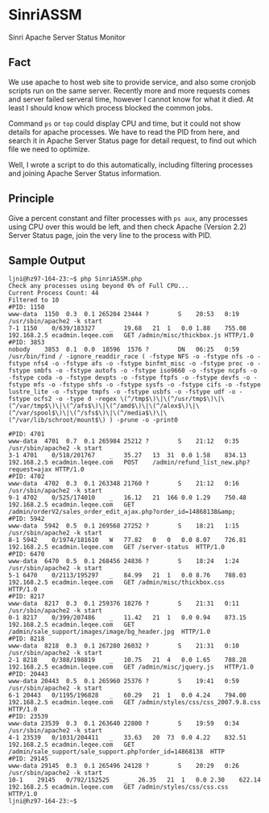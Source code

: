 # SinriASSM
Sinri Apache Server Status Monitor

## Fact

We use apache to host web site to provide service, and also some cronjob scripts run on the same server. Recently more and more requests comes and server failed serveral time, however I cannot know for what it died. At least I should know which process blocked the common jobs.

Command `ps` or `top` could display CPU and time, but it could not show details for apache processes. We have to read the PID from here, and search it in Apache Server Status page for detail request, to find out which file we need to optimize.

Well, I wrote a script to do this automatically, including filtering processes and joining Apache Server Status information.


## Principle

Give a percent constant and filter processes with `ps aux`, any processes using CPU over this would be left, and then check Apache (Version 2.2) Server Status page, join the very line to the process with PID.

## Sample Output

	ljni@hz97-164-23:~$ php SinriASSM.php 
	Check any processes using beyond 0% of Full CPU...
	Current Process Count: 44
	Filtered to 10
	#PID: 1150
	www-data  1150  0.3  0.1 265204 23444 ?        S    20:53   0:19 /usr/sbin/apache2 -k start
	7-1	1150	0/639/183327	_	19.68	21	1	0.0	1.88	755.08	192.168.2.5	ecadmin.leqee.com	GET	/admin/misc/thickbox.js	HTTP/1.0
	#PID: 3853
	nobody    3853  0.1  0.0  18596  1576 ?        DN   06:25   0:59 /usr/bin/find / -ignore_readdir_race ( -fstype NFS -o -fstype nfs -o -fstype nfs4 -o -fstype afs -o -fstype binfmt_misc -o -fstype proc -o -fstype smbfs -o -fstype autofs -o -fstype iso9660 -o -fstype ncpfs -o -fstype coda -o -fstype devpts -o -fstype ftpfs -o -fstype devfs -o -fstype mfs -o -fstype shfs -o -fstype sysfs -o -fstype cifs -o -fstype lustre_lite -o -fstype tmpfs -o -fstype usbfs -o -fstype udf -o -fstype ocfs2 -o -type d -regex \(^/tmp$\)\|\(^/usr/tmp$\)\|\(^/var/tmp$\)\|\(^/afs$\)\|\(^/amd$\)\|\(^/alex$\)\|\(^/var/spool$\)\|\(^/sfs$\)\|\(^/media$\)\|\(^/var/lib/schroot/mount$\) ) -prune -o -print0

	#PID: 4701
	www-data  4701  0.7  0.1 265984 25212 ?        S    21:12   0:35 /usr/sbin/apache2 -k start
	3-1	4701	0/518/201767	_	35.27	13	31	0.0	1.58	834.13	192.168.2.5	ecadmin.leqee.com	POST	/admin/refund_list_new.php?request=ajax	HTTP/1.0
	#PID: 4702
	www-data  4702  0.3  0.1 263348 21760 ?        S    21:12   0:16 /usr/sbin/apache2 -k start
	9-1	4702	0/525/174010	_	16.12	21	166	0.0	1.29	750.48	192.168.2.5	ecadmin.leqee.com	GET	/admin/orderV2/sales_order_edit_ajax.php?order_id=14868138&amp;	
	#PID: 5942
	www-data  5942  0.5  0.1 269568 27252 ?        S    18:21   1:15 /usr/sbin/apache2 -k start
	8-1	5942	0/1974/181610	W	77.82	0	0	0.0	8.07	726.81	192.168.2.5	ecadmin.leqee.com	GET	/server-status	HTTP/1.0
	#PID: 6470
	www-data  6470  0.5  0.1 268456 24836 ?        S    18:24   1:24 /usr/sbin/apache2 -k start
	5-1	6470	0/2113/195297	_	84.99	21	1	0.0	8.76	788.03	192.168.2.5	ecadmin.leqee.com	GET	/admin/misc/thickbox.css	HTTP/1.0
	#PID: 8217
	www-data  8217  0.3  0.1 259376 18276 ?        S    21:31   0:11 /usr/sbin/apache2 -k start
	0-1	8217	0/399/207486	_	11.42	21	1	0.0	0.94	873.15	192.168.2.5	ecadmin.leqee.com	GET	/admin/sale_support/images/image/bg_header.jpg	HTTP/1.0
	#PID: 8218
	www-data  8218  0.3  0.1 267280 26032 ?        S    21:31   0:10 /usr/sbin/apache2 -k start
	2-1	8218	0/388/198819	_	10.75	21	4	0.0	1.65	788.28	192.168.2.5	ecadmin.leqee.com	GET	/admin/misc/jquery.js	HTTP/1.0
	#PID: 20443
	www-data 20443  0.5  0.1 265960 25376 ?        S    19:41   0:59 /usr/sbin/apache2 -k start
	6-1	20443	0/1195/196828	_	60.29	21	1	0.0	4.24	794.00	192.168.2.5	ecadmin.leqee.com	GET	/admin/styles/css/css_2007.9.8.css	HTTP/1.0
	#PID: 23539
	www-data 23539  0.3  0.1 263640 22800 ?        S    19:59   0:34 /usr/sbin/apache2 -k start
	4-1	23539	0/1031/204411	_	33.63	20	73	0.0	4.22	832.51	192.168.2.5	ecadmin.leqee.com	GET	/admin/sale_support/sale_support.php?order_id=14868138	HTTP
	#PID: 29145
	www-data 29145  0.3  0.1 265496 24128 ?        S    20:29   0:26 /usr/sbin/apache2 -k start
	10-1	29145	0/792/152525	_	26.35	21	1	0.0	2.30	622.14	192.168.2.5	ecadmin.leqee.com	GET	/admin/styles/css/css.css	HTTP/1.0
	ljni@hz97-164-23:~$ 
